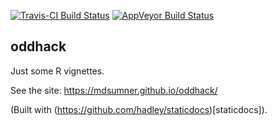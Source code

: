 
<!-- README.md is generated from README.Rmd. Please edit that file -->
[![Travis-CI Build Status](https://travis-ci.org/mdsumner/oddhack.svg?branch=master)](https://travis-ci.org/mdsumner/oddhack) [![AppVeyor Build Status](https://ci.appveyor.com/api/projects/status/github/mdsumner/oddhack?branch=master&svg=true)](https://ci.appveyor.com/project/mdsumner/oddhack)

oddhack
-------

Just some R vignettes.

See the site: <https://mdsumner.github.io/oddhack/>

(Built with (<https://github.com/hadley/staticdocs>)\[staticdocs\]).
